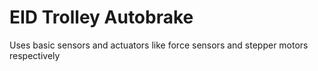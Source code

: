 # EID Trolley Autobrake 

Uses basic sensors and actuators like force sensors and stepper motors respectively

